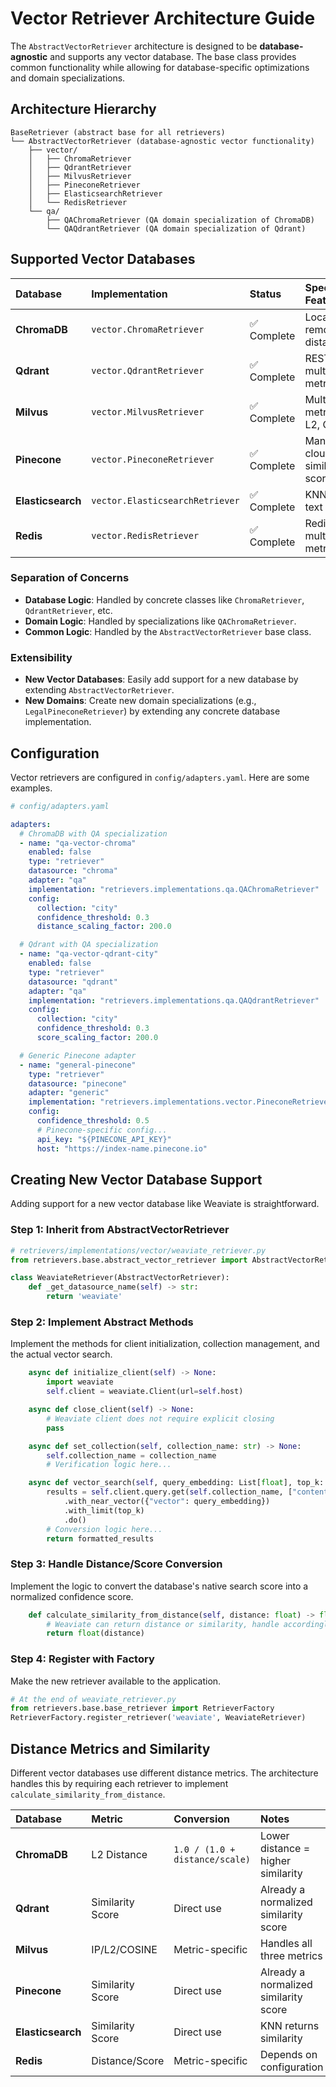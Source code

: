 # Vector Retriever Architecture Guide

The `AbstractVectorRetriever` architecture is designed to be **database-agnostic** and supports any vector database. The base class provides common functionality while allowing for database-specific optimizations and domain specializations.

## Architecture Hierarchy

```
BaseRetriever (abstract base for all retrievers)
└── AbstractVectorRetriever (database-agnostic vector functionality)
    ├── vector/
    │   ├── ChromaRetriever
    │   ├── QdrantRetriever
    │   ├── MilvusRetriever
    │   ├── PineconeRetriever
    │   ├── ElasticsearchRetriever
    │   └── RedisRetriever
    └── qa/
        ├── QAChromaRetriever (QA domain specialization of ChromaDB)
        └── QAQdrantRetriever (QA domain specialization of Qdrant)
```

## Supported Vector Databases

| Database | Implementation | Status | Special Features | Domain Specializations |
|:---|:---|:---|:---|:---|
| **ChromaDB** | `vector.ChromaRetriever` | ✅ Complete | Local & remote, L2 distance | `qa.QAChromaRetriever` |
| **Qdrant** | `vector.QdrantRetriever` | ✅ Complete | REST API, multiple metrics | `qa.QAQdrantRetriever` |
| **Milvus** | `vector.MilvusRetriever` | ✅ Complete | Multiple metrics (IP, L2, COSINE) | *Easy to add* |
| **Pinecone** | `vector.PineconeRetriever` | ✅ Complete | Managed cloud, similarity scores | *Easy to add* |
| **Elasticsearch** | `vector.ElasticsearchRetriever` | ✅ Complete | KNN search, text + vector | *Easy to add* |
| **Redis** | `vector.RedisRetriever` | ✅ Complete | RedisSearch, multiple metrics | *Easy to add* |

### Separation of Concerns

-   **Database Logic**: Handled by concrete classes like `ChromaRetriever`, `QdrantRetriever`, etc.
-   **Domain Logic**: Handled by specializations like `QAChromaRetriever`.
-   **Common Logic**: Handled by the `AbstractVectorRetriever` base class.

### Extensibility

-   **New Vector Databases**: Easily add support for a new database by extending `AbstractVectorRetriever`.
-   **New Domains**: Create new domain specializations (e.g., `LegalPineconeRetriever`) by extending any concrete database implementation.

## Configuration

Vector retrievers are configured in `config/adapters.yaml`. Here are some examples.

```yaml
# config/adapters.yaml

adapters:
  # ChromaDB with QA specialization
  - name: "qa-vector-chroma"
    enabled: false
    type: "retriever"
    datasource: "chroma"
    adapter: "qa"
    implementation: "retrievers.implementations.qa.QAChromaRetriever"
    config:
      collection: "city"
      confidence_threshold: 0.3
      distance_scaling_factor: 200.0

  # Qdrant with QA specialization
  - name: "qa-vector-qdrant-city"
    enabled: false
    type: "retriever"
    datasource: "qdrant"
    adapter: "qa"
    implementation: "retrievers.implementations.qa.QAQdrantRetriever"
    config:
      collection: "city"
      confidence_threshold: 0.3
      score_scaling_factor: 200.0

  # Generic Pinecone adapter
  - name: "general-pinecone"
    type: "retriever"
    datasource: "pinecone"
    adapter: "generic"
    implementation: "retrievers.implementations.vector.PineconeRetriever"
    config:
      confidence_threshold: 0.5
      # Pinecone-specific config...
      api_key: "${PINECONE_API_KEY}"
      host: "https://index-name.pinecone.io"
```

## Creating New Vector Database Support

Adding support for a new vector database like Weaviate is straightforward.

### Step 1: Inherit from AbstractVectorRetriever

```python
# retrievers/implementations/vector/weaviate_retriever.py
from retrievers.base.abstract_vector_retriever import AbstractVectorRetriever

class WeaviateRetriever(AbstractVectorRetriever):
    def _get_datasource_name(self) -> str:
        return 'weaviate'
```

### Step 2: Implement Abstract Methods

Implement the methods for client initialization, collection management, and the actual vector search.

```python
    async def initialize_client(self) -> None:
        import weaviate
        self.client = weaviate.Client(url=self.host)

    async def close_client(self) -> None:
        # Weaviate client does not require explicit closing
        pass

    async def set_collection(self, collection_name: str) -> None:
        self.collection_name = collection_name
        # Verification logic here...

    async def vector_search(self, query_embedding: List[float], top_k: int) -> List[Dict[str, Any]]:
        results = self.client.query.get(self.collection_name, ["content", "metadata"])
            .with_near_vector({"vector": query_embedding})
            .with_limit(top_k)
            .do()
        # Conversion logic here...
        return formatted_results
```

### Step 3: Handle Distance/Score Conversion

Implement the logic to convert the database's native search score into a normalized confidence score.

```python
    def calculate_similarity_from_distance(self, distance: float) -> float:
        # Weaviate can return distance or similarity, handle accordingly
        return float(distance)
```

### Step 4: Register with Factory

Make the new retriever available to the application.

```python
# At the end of weaviate_retriever.py
from retrievers.base.base_retriever import RetrieverFactory
RetrieverFactory.register_retriever('weaviate', WeaviateRetriever)
```

## Distance Metrics and Similarity

Different vector databases use different distance metrics. The architecture handles this by requiring each retriever to implement `calculate_similarity_from_distance`.

| Database | Metric | Conversion | Notes |
|:---|:---|:---|:---|
| **ChromaDB** | L2 Distance | `1.0 / (1.0 + distance/scale)` | Lower distance = higher similarity |
| **Qdrant** | Similarity Score | Direct use | Already a normalized similarity score |
| **Milvus** | IP/L2/COSINE | Metric-specific | Handles all three metrics |
| **Pinecone** | Similarity Score | Direct use | Already a normalized similarity score |
| **Elasticsearch**| Similarity Score | Direct use | KNN returns similarity |
| **Redis** | Distance/Score | Metric-specific | Depends on configuration |